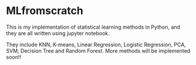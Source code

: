 # MLfromscratch
This is my implementation of statistical learning methods in Python, and they are all written using jupyter notebook.


They include KNN, K-means, Linear Regression, Logistic Regression, PCA, SVM, Decision Tree and Random Forest. More methods will be implemented soon!!
